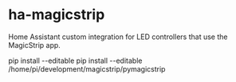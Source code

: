 # ha-magicstrip

Home Assistant custom integration for LED controllers that use the MagicStrip app.

pip install --editable
pip install --editable /home/pi/development/magicstrip/pymagicstrip
